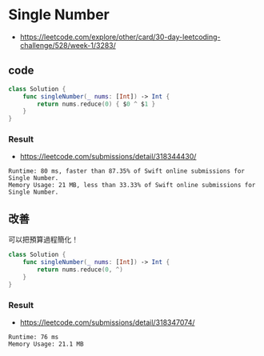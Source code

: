# Single Number

- <https://leetcode.com/explore/other/card/30-day-leetcoding-challenge/528/week-1/3283/>

## code

``` swift
class Solution {
    func singleNumber(_ nums: [Int]) -> Int {
        return nums.reduce(0) { $0 ^ $1 }
    }
}
```

### Result

- <https://leetcode.com/submissions/detail/318344430/>

``` text
Runtime: 80 ms, faster than 87.35% of Swift online submissions for Single Number.
Memory Usage: 21 MB, less than 33.33% of Swift online submissions for Single Number.
```

## 改善

可以把預算過程簡化！

``` swift
class Solution {
    func singleNumber(_ nums: [Int]) -> Int {
        return nums.reduce(0, ^)
    }
}
```

### Result

- <https://leetcode.com/submissions/detail/318347074/>

``` text
Runtime: 76 ms
Memory Usage: 21.1 MB
```
